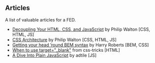 ## Articles

A list of valuable articles for a FED.

- [Decoupling Your HTML, CSS, and JavaScript](http://philipwalton.com/articles/decoupling-html-css-and-javascript) by Philip Walton [CSS, HTML, JS]
- [CSS Architecture](http://engineering.appfolio.com/2012/11/16/css-architecture/) by Philip Walton [CSS, HTML, JS]
- [Getting your head ’round BEM syntax](http://csswizardry.com/2013/01/mindbemding-getting-your-head-round-bem-syntax/) by Harry Roberts [BEM, CSS]
- [When to use target="_blank"](http://css-tricks.com/use-target_blank/) from css-tricks [HTML]
- [A Dive Into Plain JavaScript](http://blog.adtile.me/2014/01/16/a-dive-into-plain-javascript/) by adtile [JS]